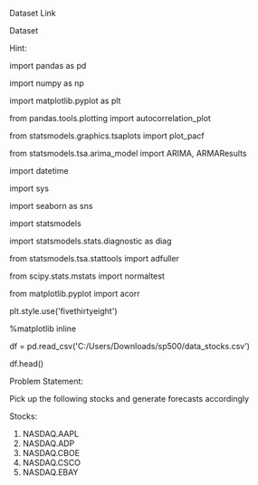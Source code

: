 Dataset Link

Dataset

Hint:

import pandas as pd

import numpy as np

import matplotlib.pyplot as plt

from pandas.tools.plotting import autocorrelation_plot

from statsmodels.graphics.tsaplots import plot_pacf

from statsmodels.tsa.arima_model import ARIMA, ARMAResults

import datetime

import sys

import seaborn as sns

import statsmodels

import statsmodels.stats.diagnostic as diag

from statsmodels.tsa.stattools import adfuller

from scipy.stats.mstats import normaltest


from matplotlib.pyplot import acorr

plt.style.use('fivethirtyeight')

%matplotlib inline

df = pd.read_csv('C:/Users/Downloads/sp500/data_stocks.csv')

df.head()



Problem Statement:

Pick up the following stocks and generate forecasts accordingly

Stocks:

1. NASDAQ.AAPL
2. NASDAQ.ADP
3. NASDAQ.CBOE
4. NASDAQ.CSCO
5. NASDAQ.EBAY
